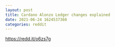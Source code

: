 ```yaml
--- 
layout: post 
title: Cardano Alonzo Ledger changes explained 
date: 2021-06-24 1624537360 
categories: reddit 
--- 
```

https://redd.it/o6zs7g